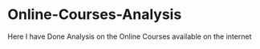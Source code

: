 # Online-Courses-Analysis
Here I have Done Analysis on the Online Courses available on the internet
